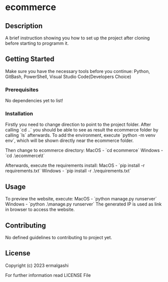 # ecommerce

## Description
A brief instruction showing you how to set up the project after cloning before starting to programm it.

## Getting Started
Make sure you have the necessary tools before you continue: Python, GitBash, PowerShell, Visual Studio Code(Developers Choice)

### Prerequisites
No dependencies yet to list!

### Installation
Firstly you need to change direction to point to the project folder. After calling ´cd ..´ you should be able to see as result the ecommerce folder by calling ´ls´ afterwards. 
To add the environment, execute ´python -m venv env´, which will be shown directly near the ecommerce folder.

Then change to ecommerce directory: 
MacOS - ´cd ecommerce´
Windows - ´cd .\ecommerce\t´

Afterwards, execute the requirements install:
MacOS - ´pip install -r requirements.txt´
Windows - ´pip install -r .\requirements.txt´

## Usage
To preview the website, execute:
MacOS - ´python manage.py runserver´
Windows - ´python .\manage.py runserver´
The generated IP is used as link in browser to access the website.

## Contributing
No defined guidelines to contributing to project yet.

## License
Copyright (c) 2023 ermalgashi

For further information read LICENSE File